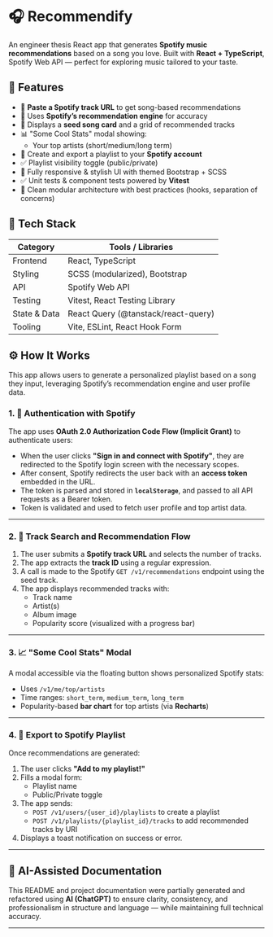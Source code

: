 # 🎧 Recommendify

An engineer thesis React app that generates **Spotify music recommendations** based on a song you love. Built with **React + TypeScript**, Spotify Web API — perfect for exploring music tailored to your taste.

## 🌟 Features

- 🔗 **Paste a Spotify track URL** to get song-based recommendations
- 🧠 Uses **Spotify’s recommendation engine** for accuracy
- 🎯 Displays a **seed song card** and a grid of recommended tracks
- 📊 "Some Cool Stats" modal showing:
  - Your top artists (short/medium/long term)
- 🎵 Create and export a playlist to your **Spotify account**
- ✅ Playlist visibility toggle (public/private)
- 🌈 Fully responsive & stylish UI with themed Bootstrap + SCSS
- ✅ Unit tests & component tests powered by **Vitest**
- 🚀 Clean modular architecture with best practices (hooks, separation of concerns)

## 🧪 Tech Stack

| Category        | Tools / Libraries                         |
|----------------|--------------------------------------------|
| Frontend       | React, TypeScript                         |
| Styling        | SCSS (modularized), Bootstrap             |
| API            | Spotify Web API                           |
| Testing        | Vitest, React Testing Library             |
| State & Data   | React Query (@tanstack/react-query)       |
| Tooling        | Vite, ESLint, React Hook Form             |

## ⚙️ How It Works

This app allows users to generate a personalized playlist based on a song they input, leveraging Spotify’s recommendation engine and user profile data.

### 1. 🔐 Authentication with Spotify

The app uses **OAuth 2.0 Authorization Code Flow (Implicit Grant)** to authenticate users:

- When the user clicks **"Sign in and connect with Spotify"**, they are redirected to the Spotify login screen with the necessary scopes.
- After consent, Spotify redirects the user back with an **access token** embedded in the URL.
- The token is parsed and stored in **`localStorage`**, and passed to all API requests as a Bearer token.
- Token is validated and used to fetch user profile and top artist data.

---

### 2. 🔎 Track Search and Recommendation Flow

1. The user submits a **Spotify track URL** and selects the number of tracks.
2. The app extracts the **track ID** using a regular expression.
3. A call is made to the Spotify `GET /v1/recommendations` endpoint using the seed track.
4. The app displays recommended tracks with:
   - Track name
   - Artist(s)
   - Album image
   - Popularity score (visualized with a progress bar)

---

### 3. 📈 "Some Cool Stats" Modal

A modal accessible via the floating button shows personalized Spotify stats:

- Uses `/v1/me/top/artists`
- Time ranges: `short_term`, `medium_term`, `long_term`
- Popularity-based **bar chart** for top artists (via **Recharts**)

---

### 4. 💾 Export to Spotify Playlist

Once recommendations are generated:

1. The user clicks **"Add to my playlist!"**
2. Fills a modal form:
   - Playlist name
   - Public/Private toggle
3. The app sends:
   - `POST /v1/users/{user_id}/playlists` to create a playlist
   - `POST /v1/playlists/{playlist_id}/tracks` to add recommended tracks by URI
4. Displays a toast notification on success or error.

---


## 🤖 AI-Assisted Documentation

This README and project documentation were partially generated and refactored using **AI (ChatGPT)** to ensure clarity, consistency, and professionalism in structure and language — while maintaining full technical accuracy.

---

